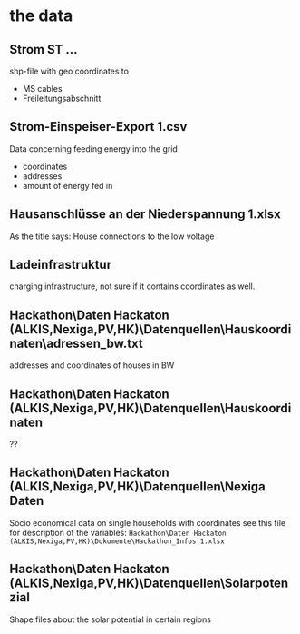 # the data

## Strom ST ...

shp-file with geo coordinates to
- MS cables
- Freileitungsabschnitt

## Strom-Einspeiser-Export 1.csv
Data concerning feeding energy into the grid
- coordinates
- addresses
- amount of energy fed in

## Hausanschlüsse an der Niederspannung 1.xlsx
As the title says: House connections to the low voltage

## Ladeinfrastruktur
charging infrastructure, not sure if it contains coordinates as well.

## Hackathon\Daten Hackaton (ALKIS,Nexiga,PV,HK)\Datenquellen\Hauskoordinaten\adressen_bw.txt
addresses and coordinates of houses in BW

## Hackathon\Daten Hackaton (ALKIS,Nexiga,PV,HK)\Datenquellen\Hauskoordinaten
??

## Hackathon\Daten Hackaton (ALKIS,Nexiga,PV,HK)\Datenquellen\Nexiga Daten
Socio economical data on single households with coordinates
see this file for description of the variables:
`Hackathon\Daten Hackaton (ALKIS,Nexiga,PV,HK)\Dokumente\Hackathon_Infos 1.xlsx`

## Hackathon\Daten Hackaton (ALKIS,Nexiga,PV,HK)\Datenquellen\Solarpotenzial
Shape files about the solar potential in certain regions